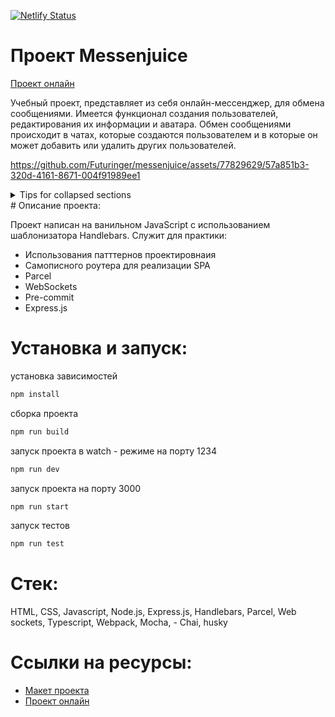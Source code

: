 [![Netlify Status](https://api.netlify.com/api/v1/badges/4d3dc214-d8ca-498d-aa2c-48461432232f/deploy-status)](https://app.netlify.com/sites/messenjuice/deploys)

# Проект Messenjuice
[Проект онлайн]

Учебный проект, представляет из себя онлайн-мессенджер, для обмена сообщениями. 
Имеется функционал создания пользователей, редактирования их информации и аватара. 
Обмен сообщениями происходит в чатах, которые создаются пользователем и в которые он может добавить или удалить других пользователей.

https://github.com/Futuringer/messenjuice/assets/77829629/57a851b3-320d-4161-8671-004f91989ee1
<details>

<summary>Tips for collapsed sections</summary>

### You can add a header

You can add text within a collapsed section. 

You can add an image or a code block, too.

```ruby
   puts "Hello World"
```

</details>
# Описание проекта:

Проект написан на ванильном JavaScript с использованием шаблонизатора Handlebars.
Служит для практики:
- Использования патттернов проектировнаия
- Самописного роутера для реализации SPA
- Parcel
- WebSockets
- Pre-commit
- Express.js

# Установка и запуск:

установка зависимостей

```sh
npm install
```

сборка проекта

```sh
npm run build
```

запуск проекта в watch - режиме на порту 1234

```sh
npm run dev
```

запуск проекта на порту 3000

```sh
npm run start
```

запуск тестов

```sh
npm run test
```

# Стек:

HTML, CSS, Javascript, Node.js, Express.js, Handlebars, Parcel, Web sockets, Typescript, Webpack, Mocha, - Chai, husky

# Ссылки на ресурсы:

- [Макет проекта]
- [Проект онлайн]

[макет проекта]: https://www.figma.com/file/z5OFT5iabuAW49OTRV1MqC/MY_CHAT_SPRINT_1?node-id=35447-2&t=WxBaDd2pMJJvdNQg-0
[Проект онлайн]: https://messenjuice.netlify.app

